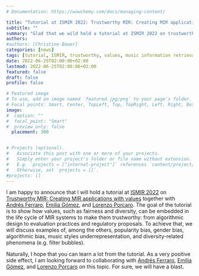 ```yaml
---
# Documentation: https://wowchemy.com/docs/managing-content/

title: "Tutorial at ISMIR 2022: Trustworthy MIR: Creating MIR applications with values"
subtitle: ""
summary: "Glad that we wild hold a tutorial at ISMIR 2022 on trustworthy music information retrieval (MIR). The goal is to create MIR applications with values."
authors: 
#authors: [Christine Bauer]
categories: [news]
tags: [tutorial, ISMIR, trustworthy, values, music information retrieval, recommender systems, fairness, diversity, transparency, impact assessment, evaluation]
date: 2022-06-25T02:00:06+02:00
lastmod: 2022-06-25T02:00:06+02:00
featured: false
draft: false
profile: false

# Featured image
# To use, add an image named `featured.jpg/png` to your page's folder.
# Focal points: Smart, Center, TopLeft, Top, TopRight, Left, Right, BottomLeft, Bottom, BottomRight.
image:
#  caption: ""
#  focal_point: "Smart"
#  preview_only: false
  placement: 300


# Projects (optional).
#   Associate this post with one or more of your projects.
#   Simply enter your project's folder or file name without extension.
#   E.g. `projects = ["internal-project"]` references `content/project/deep-learning/index.md`.
#   Otherwise, set `projects = []`.
#projects: []
---
```


I am happy to announce that I will hold a tutorial at [ISMIR 2022](https://ismir2022.ismir.net/) on [Trustworthy MIR: Creating MIR applications with values](/talks/tu02_ismir2022_trustworthy_mir/) together with [Andrés Ferraro](https://andrebola.github.io/about/), [Emilia Gómez](https://emiliagomez.com/), and [Lorenzo Porcaro](https://lorenzoporcaro.com/). The goal of the tutorial is to show how values, such as fairness and diversity, can be embedded in the life cycle of MIR systems to make them trustworthy: from algorithmic design to evaluation practices and regulatory proposals. To achieve that, we will discuss examples of, among the others, popularity bias, gender bias, algorithmic bias, music styles underrepresentation, and diversity-related phenomena (e.g. filter bubbles).


Naturally, I hope that you can learn a lot from the tutorial. As a very positive side effect, I am looking forward to collaborating with [Andrés Ferraro](https://andrebola.github.io/about/), [Emilia Gómez](https://emiliagomez.com/), and [Lorenzo Porcaro](https://lorenzoporcaro.com/) on this topic. For sure, we will have a blast.
